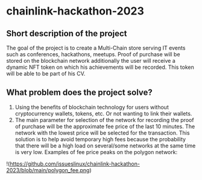 # chainlink-hackathon-2023

## Short description of the project

The goal of the project is to create a Multi-Chain store serving IT events such as conferences, hackathons, meetups. Proof of purchase will be stored on the blockchain network additionally the user will receive a dynamic NFT token on which his achievements will be recorded. This token will be able to be part of his CV.

## What problem does the project solve?

1. Using the benefits of blockchain technology for users without cryptocurrency wallets, tokens, etc. Or not wanting to link their wallets.
2. The main parameter for selection of the network for recording the proof of purchase will be the approximate fee price of the last 10 minutes. The network with the lowest price will be selected for the transaction. This solution is to help avoid temporary high fees because the probability that there will be a high load on several/some networks at the same time is very low. Examples of fee price peaks on the polygon network:

!(https://github.com/issueslinux/chainlink-hackathon-2023/blob/main/polygon_fee.png)
